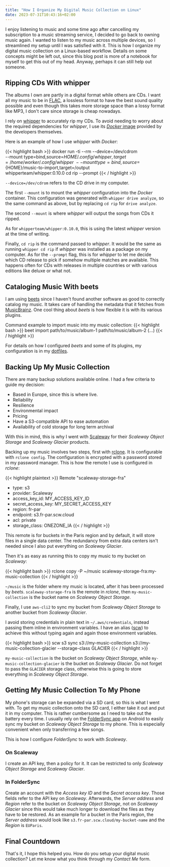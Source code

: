 ```yaml
---
title: "How I Organize My Digital Music Collection on Linux"
date: 2023-07-31T10:43:16+02:00
---
```


I enjoy listening to music and some time ago after cancelling my subscription to
a music streaming service, I decided to go back to owning music again. I
wanted to listen to my music across multiple devices, so I streamlined my setup
until I was satisfied with it. This is how I organize my digital music
collection on a Linux-based workflow. Details on some concepts might be left
out, since this blog post is more of a notebook for myself to get this out of my
head. Anyway, perhaps it can still help out someone.

## Ripping CDs With whipper

The albums I own are partly in a digital format while others are CDs. I want all
my music to be in [FLAC](https://en.wikipedia.org/wiki/FLAC), a lossless format
to have the best sound quality possible and even though this takes more storage
space than a lossy format like MP3, I don't care since storage is cheap nowadays.

I rely on [whipper](https://github.com/whipper-team/whipper) to accurately rip
my CDs. To avoid needing to worry about the required dependencies for *whipper*,
I use its [*Docker* image](https://hub.docker.com/r/whipperteam/whipper)
provided by the developers themselves.

Here is an example of how I use *whipper* with *Docker*:

<!-- markdownlint-disable -->
{{< highlight bash >}}
docker run -ti --rm --device=/dev/cdrom \
--mount type=bind,source=${HOME}/.config/whipper,target=/home/worker/.config/whipper \
--mount type=bind,source=${HOME}/music-to-import,target=/output \
whipperteam/whipper:0.10.0 cd rip --prompt
{{< / highlight >}}
<!-- markdownlint-enable -->

`--device=/dev/cdrom` refers to the CD drive in my computer.

The first `--mount` is to mount the *whipper* configuration into the *Docker*
container. This configuration was generated with `whipper drive analyze`, so the
same command as above, but by replacing `cd rip` for `drive analyze`.

The second `--mount` is where *whipper* will output the songs from CDs it ripped.

As for `whipperteam/whipper:0.10.0`, this is using the latest *whipper* version at
the time of writing.

Finally, `cd rip` is the command passed to *whipper*. It would be the same as
running `whipper cd rip` if *whipper* was installed as a package on my computer.
As for the `--prompt` flag, this is for *whipper* to let me decide which CD
release to pick if somehow multiple matches are available. This happens often
for CDs with releases in multiple countries or with various editions like deluxe
or what not.

## Cataloging Music With beets

I am using [beets](https://beets.io/) since I haven't found another software as
good to correctly catalog my music. It takes care of handling the metadata
that it fetches from [MusicBrainz](https://musicbrainz.org/). One cool thing
about *beets* is how flexible it is with its various plugins.

Command example to import music into my music collection:
{{< highlight bash >}}
beet import path/to/music/album-1 path/to/music/album-2 (...)
{{< / highlight >}}

For details on how I configured *beets* and some of its plugins, my configuration
is in my
[dotfiles](https://github.com/dmarcoux/dotfiles/blob/09696224f416e37c57233c09e08e0b3267ddf332/home-manager/beets.nix).

## Backing Up My Music Collection

There are many backup solutions available online. I had a few criteria to guide
my decision:

- Based in Europe, since this is where live.
- Reliability
- Resilience
- Environmental impact
- Pricing
- Have a S3-compatible API to ease automation
- Availability of cold storage for long term archival

With this in mind, this is why I went with [Scaleway](https://www.scaleway.com/)
for their *Scaleway Object Storage* and *Scaleway Glacier* products.

Backing up my music involves two steps, first with
[rclone](https://rclone.org/). It is configurable with `rclone config`. The
configuration is encrypted with a password stored in my password manager. This
is how the remote I use is configured in *rclone*:

{{< highlight plaintext >}}
Remote "scaleway-storage-fra"

- type: s3
- provider: Scaleway
- access_key_id: MY_ACCESS_KEY_ID
- secret_access_key: MY_SECRET_ACCESS_KEY
- region: fr-par
- endpoint: s3.fr-par.scw.cloud
- acl: private
- storage_class: ONEZONE_IA
{{< / highlight >}}

This remote is for buckets in the Paris region and by default, it will store
files in a single data center. The redundancy from extra data centers isn't
needed since I also put everything on *Scaleway Glacier*.

Then it's as easy as running this to copy my music to my bucket on *Scaleway*:

{{< highlight bash >}}
rclone copy -P ~/music scaleway-storage-fra:my-music-collection
{{< / highlight >}}

`~/music` is the folder where my music is located, after it has been processed
by *beets*. `scaleway-storage-fra` is the remote in *rclone*, then
`my-music-collection` is the bucket name on *Scaleway Object Storage*.

Finally, I use `aws-cli2` to sync my bucket from *Scaleway Object Storage* to
another bucket from *Scaleway Glacier*.

I avoid storing credentials in plain text in `~/.aws/credentials`, instead
passing them inline in environment variables. I have an alias
([scw](https://github.com/dmarcoux/dotfiles/blob/a9b5425c4649674a0700bf97a04bb87c99c4f153/home-manager/scaleway.nix#L53))
to achieve this without typing again and again those environment variables.

<!-- markdownlint-disable -->
{{< highlight bash >}}
scw s3 sync s3://my-music-collection s3://my-music-collection-glacier --storage-class GLACIER
{{< / highlight >}}
<!-- markdownlint-enable -->

`my-music-collection` is the bucket on *Scaleway Object Storage*, while
`my-music-collection-glacier` is the bucket on *Scaleway Glacier*. Do not forget
to pass the `GLACIER` storage class, otherwise this is going to store everything
in *Scaleway Object Storage*.

## Getting My Music Collection To My Phone

My phone's storage can be expanded via a SD card, so this is what I went with.
To get my music collection onto the SD card, I either take it out and put it in
my computer. This is rather cumbersome as I need to take out the battery every
time. I usually rely on the [FolderSync app](https://foldersync.io/) on Android
to easily sync my bucket on *Scaleway Object Storage* to my phone. This is
especially convenient when only transferring a few songs.

This is how I configure *FolderSync* to work with *Scaleway*.

### On Scaleway

I create an API key, then a policy for it. It can be restricted to only
*Scaleway Object Storage* and *Scaleway Glacier*.

### In FolderSync

Create an account with the *Access key ID* and the *Secret access key*. Those
fields refer to the API key on *Scaleway*. Afterwards, the *Server address* and
*Region* refer to the bucket on *Scaleway Object Storage*, not on *Scaleway
Glacier* since this would take much longer to download the files as they have to
be restored. As an example for a bucket in the Paris region, the *Server
address* would look like `s3.fr-par.scw.cloud/my-bucket-name` and the *Region*
is `EUParis`.

## Final Countdown

That's it, I hope this helped you. How do you setup your digital music
collection? Let me know what you think through my *Contact Me* form.
